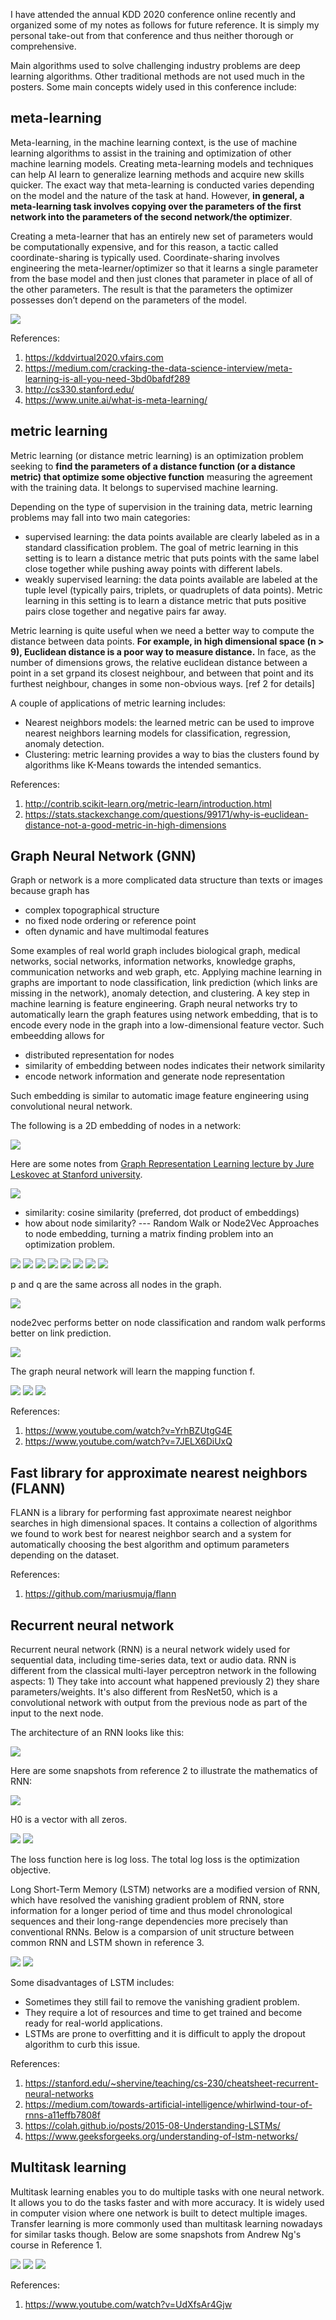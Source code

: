 I have attended the annual KDD 2020 conference online recently and organized some of my notes as follows for future reference. It is simply my personal take-out from that conference and thus neither thorough or comprehensive. 

Main algorithms used to solve challenging industry problems are deep learning algorithms. Other traditional methods are not used much in the posters. Some main concepts widely used in this conference include:

## meta-learning
Meta-learning, in the machine learning context, is the use of machine learning algorithms to assist in the training and optimization of other machine learning models.
Creating meta-learning models and techniques can help AI learn to generalize learning methods and acquire new skills quicker.
The exact way that meta-learning is conducted varies depending on the model and the nature of the task at hand. However, **in general, a meta-learning task involves copying over the parameters of the first network into the parameters of the second network/the optimizer**.

Creating a meta-learner that has an entirely new set of parameters would be computationally expensive, and for this reason, a tactic called coordinate-sharing is typically used. Coordinate-sharing involves engineering the meta-learner/optimizer so that it learns a single parameter from the base model and then just clones that parameter in place of all of the other parameters. The result is that the parameters the optimizer possesses don’t depend on the parameters of the model.

![](2020-08-28-16-47-28.png)

References:
1. https://kddvirtual2020.vfairs.com
2. https://medium.com/cracking-the-data-science-interview/meta-learning-is-all-you-need-3bd0bafdf289
3. http://cs330.stanford.edu/
4. https://www.unite.ai/what-is-meta-learning/

## metric learning
Metric learning (or distance metric learning) is an optimization problem seeking to **find the parameters of a distance function (or a distance metric) that optimize some objective function** measuring the agreement with the training data. It belongs to supervised machine learning.

Depending on the type of supervision in the training data, metric learning problems may fall into two main categories:
- supervised learning: the data points available are clearly labeled as in a standard classification problem. The goal of metric learning in this setting is to learn a distance metric that puts points with the same label close together while pushing away points with different labels.
- weakly supervised learning: the data points available are labeled at the tuple level (typically pairs, triplets, or quadruplets of data points). Metric learning in this setting is to learn a distance metric that puts positive pairs close together and negative pairs far away. 

Metric learning is quite useful when we need a better way to compute the distance between data points. **For example, in high dimensional space (n > 9), Euclidean distance is a poor way to measure distance.** In face, as the number of dimensions grows, the relative euclidean distance between a point in a set grpand its closest neighbour, and between that point and its furthest neighbour, changes in some non-obvious ways. [ref 2 for details] 

A couple of applications of metric learning includes:
- Nearest neighbors models: the learned metric can be used to improve nearest neighbors learning models for classification, regression, anomaly detection.
- Clustering: metric learning provides a way to bias the clusters found by algorithms like K-Means towards the intended semantics.

References:
1. http://contrib.scikit-learn.org/metric-learn/introduction.html
2. https://stats.stackexchange.com/questions/99171/why-is-euclidean-distance-not-a-good-metric-in-high-dimensions


## Graph Neural Network (GNN)
Graph or network is a more complicated data structure than texts or images because graph has 
- complex topographical structure
- no fixed node ordering or reference point
- often dynamic and have multimodal features

Some examples of real world graph includes biological graph, medical networks, social networks, information networks, knowledge graphs, communication networks and web graph, etc. Applying machine learning in graphs are important to node classification, link prediction (which links are missing in the network), anomaly detection, and clustering. A key step in machine learning is feature engineering. Graph neural networks try to automatically learn the graph features using network embedding, that is to encode every node in the graph into a low-dimensional feature vector. Such embeedding allows for 
- distributed representation for nodes
- similarity of embedding between nodes indicates their network similarity
- encode network information and generate node representation

Such embedding is similar to automatic image feature engineering using convolutional neural network. 

The following is a 2D embedding of nodes in a network:

![](2020-08-29-10-05-04.png)

Here are some notes from [Graph Representation Learning lecture by Jure Leskovec at Stanford university](https://www.youtube.com/watch?v=YrhBZUtgG4E).

![](2020-08-29-10-10-03.png)

- similarity: cosine similarity (preferred, dot product of embeddings)
- how about node similarity? --- Random Walk or Node2Vec Approaches to node embedding, turning a matrix finding problem into an optimization problem.

![](2020-08-29-10-11-44.png)
![](2020-08-29-10-14-48.png)
![](2020-08-29-10-18-07.png)
![](2020-08-29-10-25-49.png)
![](2020-08-29-10-30-48.png)
![](2020-08-29-10-34-29.png)
![](2020-08-29-10-36-40.png)
![](2020-08-29-10-41-09.png)

p and q are the same across all nodes in the graph.

![](2020-08-29-10-48-56.png)

node2vec performs better on node classification and random walk performs better on link prediction.

![](2020-08-29-16-55-50.png)

The graph neural network will learn the mapping function f.

![](2020-08-29-17-04-57.png)
![](2020-08-29-17-06-40.png)
![](2020-08-29-17-08-25.png)

References:
1. https://www.youtube.com/watch?v=YrhBZUtgG4E
2. https://www.youtube.com/watch?v=7JELX6DiUxQ

## Fast library for approximate nearest neighbors (FLANN)
FLANN is a library for performing fast approximate nearest neighbor searches in high dimensional spaces. It contains a collection of algorithms we found to work best for nearest neighbor search and a system for automatically choosing the best algorithm and optimum parameters depending on the dataset.

References:
1. https://github.com/mariusmuja/flann

## Recurrent neural network
Recurrent neural network (RNN) is a neural network widely used for sequential data, including time-series data, text or audio data. RNN is different from the classical multi-layer perceptron network in the following aspects: 1) They take into account what happened previously 2) they share parameters/weights. It's also different from ResNet50, which is a convolutional network with output from the previous node as part of the input to the next node.

The architecture of an RNN looks like this:

![](2020-08-30-12-33-15.png)

Here are some snapshots from reference 2 to illustrate the mathematics of RNN:

![](2020-08-30-13-13-39.png)

H0 is a vector with all zeros.

![](2020-08-30-13-17-44.png)
![](2020-08-30-13-20-13.png)

The loss function here is log loss. The total log loss is the optimization objective.

Long Short-Term Memory (LSTM) networks are a modified version of RNN, which have resolved the vanishing gradient problem of RNN, store information for a longer period of time and thus model chronological sequences and their long-range dependencies more precisely than conventional RNNs. Below is a comparsion of unit structure between common RNN and LSTM shown in reference 3. 

![](2020-08-30-13-32-13.png)
![](2020-08-30-13-35-51.png)

Some disadvantages of LSTM includes:
- Sometimes they still fail to remove the vanishing gradient problem.
- They require a lot of resources and time to get trained and become ready for real-world applications.
- LSTMs are prone to overfitting and it is difficult to apply the dropout algorithm to curb this issue. 

References:
1. https://stanford.edu/~shervine/teaching/cs-230/cheatsheet-recurrent-neural-networks
2. https://medium.com/towards-artificial-intelligence/whirlwind-tour-of-rnns-a11effb7808f
3. https://colah.github.io/posts/2015-08-Understanding-LSTMs/
4. https://www.geeksforgeeks.org/understanding-of-lstm-networks/

## Multitask learning

Multitask learning enables you to do multiple tasks with one neural network. It allows you to do the tasks faster and with more accuracy. It is widely used in computer vision where one network is built to detect multiple images. Transfer learning is more commonly used than multitask learning nowadays for similar tasks though. Below are some snapshots from Andrew Ng's course in Reference 1. 

![](2020-08-30-13-58-16.png)
![](2020-08-30-13-59-06.png)
![](2020-08-30-14-04-42.png)

References:
1. https://www.youtube.com/watch?v=UdXfsAr4Gjw
